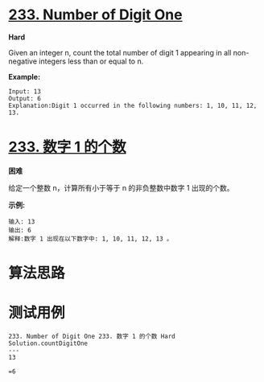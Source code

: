 # [233. Number of Digit One][enTitle]

**Hard**

Given an integer n, count the total number of digit 1 appearing in all non-negative integers less than or equal to n.

**Example:** 

```
Input: 13
Output: 6 
Explanation:Digit 1 occurred in the following numbers: 1, 10, 11, 12, 13.

```


# [233. 数字 1 的个数][cnTitle]

**困难**

给定一个整数 n，计算所有小于等于 n 的非负整数中数字 1 出现的个数。

**示例:** 

```
输入: 13
输出: 6 
解释:数字 1 出现在以下数字中: 1, 10, 11, 12, 13 。
```




# 算法思路

# 测试用例
```
233. Number of Digit One 233. 数字 1 的个数 Hard
Solution.countDigitOne
---
13

=6
```

[enTitle]: https://leetcode.com/problems/number-of-digit-one/
[cnTitle]: https://leetcode-cn.com/problems/number-of-digit-one/
